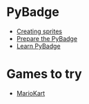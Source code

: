 # PyBadge

* [Creating sprites](https://learn.adafruit.com/blinka-jump-pybadge-game/creating-sprites)
* [Prepare the PyBadge](https://learn.adafruit.com/pybadger-event-badge/prepare-your-pybadge)
* [Learn PyBadge](https://learn.adafruit.com/adafruit-pybadge)

# Games to try
* [MarioKart](https://github.com/s4rd0n1k/pygame_mariokart)
